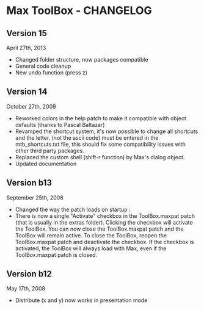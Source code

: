 # Max ToolBox - CHANGELOG
 
## Version 15
April 27th, 2013

* Changed folder structure, now packages compatible
* General code cleanup
* New undo function (press z) 

## Version 14
October 27th, 2009

* Reworked colors in the help patch to make it compatible with object defaults (thanks to Pascal Baltazar)
* Revamped the shortcut system, it's now possible to change all shortcuts and the letter. (not the ascii code) must be entered in the mtb_shortcuts.txt file, this should fix some compatibility issues with other third party packages.
* Replaced the custom shell (shift-r function) by Max's dialog object.
* Updated documentation

## Version b13
September 25th, 2008

* Changed the way the patch loads on startup :
* There is now a single "Activate" checkbox in the ToolBox.maxpat patch (that is usually in the extras folder). Clicking the checkbox will activate the ToolBox. You can now close the ToolBox.maxpat patch and the ToolBox will remain active. To close the ToolBox, reopen the ToolBox.maxpat patch and deactivate the checkbox. If the checkbox is activated, the ToolBox will always load with Max, even if the ToolBox.maxpat patch is closed.

## Version b12
May 17th, 2008

* Distribute (x and y) now works in presentation mode
